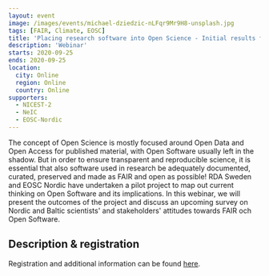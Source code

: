 ```yaml
---
layout: event
image: /images/events/michael-dziedzic-nLFqr9Mr9H8-unsplash.jpg
tags: [FAIR, Climate, EOSC]
title: 'Placing research software into Open Science - Initial results from an RDA Sweden and EOSC Nordic collaboration'
description: 'Webinar'
starts: 2020-09-25
ends: 2020-09-25
location:
  city: Online
  region: Online
  country: Online
supporters:
  - NICEST-2
  - NeIC
  - EOSC-Nordic
---
```


The concept of Open Science is mostly focused around Open Data and Open Access for published material, with Open Software usually left in the shadow. But in order to ensure transparent and reproducible science, it is essential that also software used in research be adequately documented, curated, preserved and made as FAIR and open as possible! RDA Sweden and EOSC Nordic have undertaken a pilot project to map out current thinking on Open Software and its implications. In this webinar, we will present the outcomes of the project and discuss an upcoming survey on Nordic and Baltic scientists' and stakeholders' attitudes towards FAIR och Open Software.

## Description & registration

Registration and additional information can be found [here](https://snd.gu.se/en/placing-research-software-open-science-initial-results-rda-sweden-and-eosc-nordic-collaboration).


